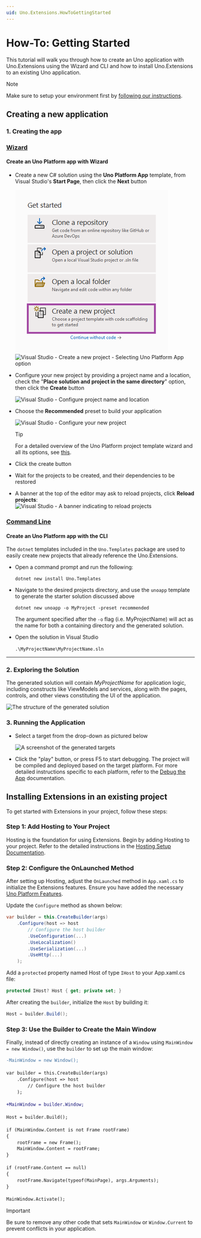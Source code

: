 ```yaml
---
uid: Uno.Extensions.HowToGettingStarted
---
```

# How-To: Getting Started

This tutorial will walk you through how to create an Uno application with Uno.Extensions using the Wizard and CLI and how to install Uno.Extensions to an existing Uno application.

> [!NOTE]
> Make sure to setup your environment first by [following our instructions](xref:Uno.GetStarted.vs2022).

## Creating a new application

### 1. Creating the app

### [Wizard](#tab/wizard)

#### Create an Uno Platform app with Wizard

* Create a new C# solution using the **Uno Platform App** template, from Visual Studio's **Start Page**, then click the **Next** button

    ![Visual Studio - Get started - Selecting `create a new project` option](./Learn/images/newproject1.png)
    ![Visual Studio - Create a new project - Selecting `Uno Platform App` option](./Learn/images/newproject2.png)

* Configure your new project by providing a project name and a location, check the "**Place solution and project in the same directory**" option, then click the **Create** button

    ![Visual Studio - Configure project name and location](./Learn/images/configure-new-unoplatform-app.png)

* Choose the **Recommended** preset to build your application

    ![Visual Studio - Configure your new project](./Learn/images/intro.png)

    > [!TIP]
    > For a detailed overview of the Uno Platform project template wizard and all its options, see [this](xref:Uno.GettingStarted.UsingWizard).

* Click the create button

* Wait for the projects to be created, and their dependencies to be restored

* A banner at the top of the editor may ask to reload projects, click **Reload projects**:  
    ![Visual Studio - A banner indicating to reload projects](./Learn/images/vs2022-project-reload.png)

### [Command Line](#tab/cli)

#### Create an Uno Platform app with the CLI

The `dotnet` templates included in the `Uno.Templates` package are used to easily create new projects that already reference the Uno.Extensions.

* Open a command prompt and run the following:

    ```dotnetcli
    dotnet new install Uno.Templates
    ```

* Navigate to the desired projects directory, and use the `unoapp` template to generate the starter solution discussed above

    ```dotnetcli
    dotnet new unoapp -o MyProject -preset recommended
    ```

    The argument specified after the `-o` flag (i.e. MyProjectName) will act as the name for both a containing directory and the generated solution.

* Open the solution in Visual Studio

    `.\MyProjectName\MyProjectName.sln`

---

### 2. Exploring the Solution

The generated solution will contain *MyProjectName* for application logic, including constructs like ViewModels and services, along with the pages, controls, and other views constituting the UI of the application.

![The structure of the generated solution](./Learn/images/ProjectStructure-min.png)

### 3. Running the Application

* Select a target from the drop-down as pictured below

    ![A screenshot of the generated targets](./Learn/images/GeneratedTargets-min.png)

* Click the "play" button, or press F5 to start debugging. The project will be compiled and deployed based on the target platform. For more detailed instructions specific to each platform, refer to the [Debug the App](xref:Uno.GettingStarted.CreateAnApp.VS2022#debug-the-app) documentation.

## Installing Extensions in an existing project

To get started with Extensions in your project, follow these steps:

### Step 1: Add Hosting to Your Project

Hosting is the foundation for using Extensions. Begin by adding Hosting to your project. Refer to the detailed instructions in the [Hosting Setup Documentation](xref:Uno.Extensions.Hosting.HowToHostingSetup).

### Step 2: Configure the OnLaunched Method

After setting up Hosting, adjust the `OnLaunched` method in `App.xaml.cs` to initialize the Extensions features. Ensure you have added the necessary [Uno Platform Features](xref:Uno.Features.Uno.Sdk#uno-platform-features).

Update the `Configure` method as shown below:

```csharp
var builder = this.CreateBuilder(args)
    .Configure(host => host
        // Configure the host builder
        .UseConfiguration(...)
        .UseLocalization()
        .UseSerialization(...)
        .UseHttp(...)
    );
```

Add a `protected` property named Host of type `IHost` to your App.xaml.cs file:

```csharp
protected IHost? Host { get; private set; }
```

After creating the `builder`, initialize the `Host` by building it:

```csharp
Host = builder.Build();
```

### Step 3: Use the Builder to Create the Main Window

Finally, instead of directly creating an instance of a `Window` using `MainWindow = new Window()`, use the `builder` to set up the main window:

```diff
-MainWindow = new Window();

var builder = this.CreateBuilder(args)
    .Configure(host => host
        // Configure the host builder
    );

+MainWindow = builder.Window;

Host = builder.Build();

if (MainWindow.Content is not Frame rootFrame)
{
    rootFrame = new Frame();
    MainWindow.Content = rootFrame;
}

if (rootFrame.Content == null)
{
    rootFrame.Navigate(typeof(MainPage), args.Arguments);
}

MainWindow.Activate();
```

> [!IMPORTANT]
> Be sure to remove any other code that sets `MainWindow` or `Window.Current` to prevent conflicts in your application.
